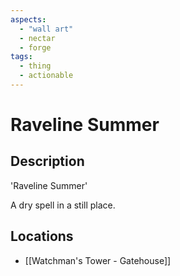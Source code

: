 ```yaml
---
aspects:
  - "wall art"
  - nectar
  - forge
tags:
  - thing
  - actionable
---
```


# Raveline Summer

## Description
'Raveline Summer'

A dry spell in a still place.
## Locations
- [[Watchman's Tower - Gatehouse]]
